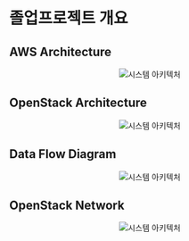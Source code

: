 # 졸업프로젝트 개요
## AWS Architecture
<p align="center">
  <img src="https://github.com/user-attachments/assets/51107735-5f48-4358-8f5c-9b253cc41acd" alt="시스템 아키텍처">
</p>

## OpenStack Architecture
<p align="center">
  <img src="https://github.com/user-attachments/assets/c8aad1c0-ead3-474f-b66d-cc9c8505e2c6" alt="시스템 아키텍처">
</p>

## Data Flow Diagram
<p align="center">
  <img src="https://github.com/user-attachments/assets/0eeccff5-ae45-423b-a506-ed861de69a85" alt="시스템 아키텍처">
</p>

## OpenStack Network
<p align="center">
  <img src="https://github.com/user-attachments/assets/6d78013c-e78b-4875-8a33-ca995c8fbace" alt="시스템 아키텍처">
</p>

